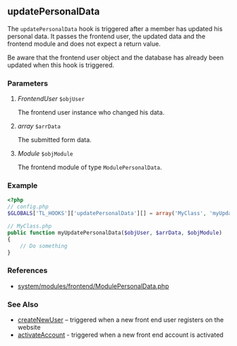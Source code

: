 updatePersonalData
------------------

The `updatePersonalData` hook is triggered after a member has updated his personal data. It passes the frontend user, the updated data and the frontend module and does not expect a return value.

Be aware that the frontend user object and the database has already been updated when this hook is triggered.


### Parameters ###

1. *FrontendUser* `$objUser`

	The frontend user instance who changed his data.

2. *array* `$arrData`

	The submitted form data.

3. *Module* `$objModule`

	The frontend module of type `ModulePersonalData`.


### Example ###

```php
<?php
// config.php
$GLOBALS['TL_HOOKS']['updatePersonalData'][] = array('MyClass', 'myUpdatePersonalData');

// MyClass.php
public function myUpdatePersonalData($objUser, $arrData, $objModule)
{
	// Do something
}
```


### References ###

- [system/modules/frontend/ModulePersonalData.php](https://github.com/contao/core/blob/2.11.7/system/modules/frontend/ModulePersonalData.php#L254)


### See Also ###

- [createNewUser](createNewUser.md) – triggered when a new front end user registers on the website
- [activateAccount](activateAccount.md) - triggered when a new front end account is activated

